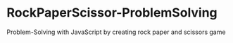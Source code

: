 # RockPaperScissor-ProblemSolving
Problem-Solving with JavaScript by creating rock paper and scissors game
